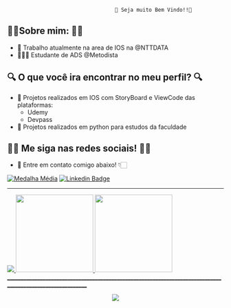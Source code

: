                                        🥰 Seja muito Bem Vindo!!🥰
## 👩🏻Sobre mim: 👩🏻
*  Trabalho atualmente na area de IOS na @NTTDATA
* 👨🏻‍🎓 Estudante de ADS @Metodista

## 🔍 O que você ira encontrar no meu perfil? 🔍
* 🤖 Projetos realizados em IOS com StoryBoard e ViewCode das plataformas:
    * Udemy
    * Devpass
* 🤖 Projetos realizados em python para estudos da faculdade

## 👩‍💻 Me siga nas redes sociais! 👩‍💻
* 📱 Entre em contato comigo abaixo! 👇🏻

[![ Medalha Média ](https://img.shields.io/badge/-medium-black?style=for-the-badge&logo=medium&logoColor=white&link=https://github.com/LeticiaSpeda)](https://medium.com/@leticiaspeda)
[![ Linkedin Badge ](https://img.shields.io/badge/-Linkedin-blue?style=for-the-badge&logo=Linkedin&logoColor=white&link=https://github.com/LeticiaSpeda)](https://www.linkedin.com/in/leticia-speda-219776186)

___________________________________________________________________________________________________________

<div>
  <a href="https://github.com/LeticiaSpeda">
</div> 
<img src="http://github-profile-summary-cards.vercel.app/api/cards/profile-details?username=LeticiaSpeda&theme=dracula"/> <img height="180em" src="http://github-profile-summary-cards.vercel.app/api/cards/stats?username=LeticiaSpeda&theme=dracula"/> <img height="180em" src="https://github-readme-stats.vercel.app/api/top-langs/?username=LeticiaSpeda&layout=compact&langs_count=7&theme=dracula"/>
</div>
___________________________________________________________________________________________________________
<p 
  align="center">
  <img src="https://visitor-badge.laobi.icu/badge?page_id=LeticiaSpeda" id="contador">
  
</p>
